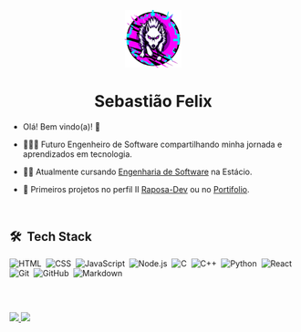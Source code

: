<!--
**User-Felix/User-Felix** is a ✨ _special_ ✨ repository because its `README.md` (this file) appears on your GitHub profile.

Here are some ideas to get you started:

- 🔭 I’m currently working on ...
- 🌱 I’m currently learning ...
- 👯 I’m looking to collaborate on ...
- 🤔 I’m looking for help with ...
- 💬 Ask me about ...
- 📫 How to reach me: ...
- 😄 Pronouns: ...
- ⚡ Fun fact: ...
-->
<p align="center">
<img style="width: 20%; height:20%;" src="https://github.com/User-Felix/User-Felix/blob/c21304489a9f4443123f4e27baeff14832845be6/oi_sou_felix.png" alt="Exemplo de aplicação">
</p>

<h1 align="center">Sebastião Felix</h1>

- Olá! Bem vindo(a)! 👋

- 👩🏻‍💻 Futuro Engenheiro de Software compartilhando minha jornada e aprendizados em tecnologia.
- 👨‍🏫 Atualmente cursando [Engenharia de Software](https://estacio.br/cursos/graduacao/engenharia-de-software?srsltid=AfmBOoreV-MHKS5-QPAEGOdznQ6UXR3s0fzIB4ZvYQ_6cpatFe_4iilp) na Estácio.
- 🌱 Primeiros projetos no perfil II [Raposa-Dev](https://github.com/Raposa-Dev) ou no [Portifolio](https://fuchs-code.netlify.app/).


<br>

## 🛠 &nbsp;Tech Stack

![HTML](https://img.shields.io/badge/-HTML-05122A?style=flat&logo=HTML5)&nbsp;
![CSS](https://img.shields.io/badge/-CSS-05122A?style=flat&logo=CSS3&logoColor=1572B6)&nbsp;
![JavaScript](https://img.shields.io/badge/-JavaScript-05122A?style=flat&logo=javascript)&nbsp;
![Node.js](https://img.shields.io/badge/-Node.js-05122A?style=flat&logo=node.js)&nbsp;
![C](https://img.shields.io/badge/C-05122A?style=flat&logo=C&logoColor=white)&nbsp;
![C++](https://img.shields.io/badge/C%20+%20+-05122A.svg?style=flat&logo=C++&logoColor=white)&nbsp;
![Python](https://img.shields.io/badge/python-05122A?style=flat&logo=python&logoColor=ffdd54)&nbsp;
![React](https://img.shields.io/badge/react-05122A.svg?style=flat&logo=react&logoColor=%2361DAFB)&nbsp;
![Git](https://img.shields.io/badge/-Git-05122A?style=flat&logo=git)&nbsp;
![GitHub](https://img.shields.io/badge/-GitHub-05122A?style=flat&logo=github)&nbsp;
![Markdown](https://img.shields.io/badge/-Markdown-05122A?style=flat&logo=markdown)&nbsp;



<br>

##

<div style="display: flex;">
  <a href="https://github.com/Raposa-Dev">
  <img height = "150em" src = "https://github-readme-stats.vercel.app/api?username=User-Felix&show_icons=true&theme=synthwave&include_all_commits=true&count_private=true" />
  <img height = "150em" src = "https://github-readme-stats.vercel.app/api/top-langs/?username=User-Felix&theme=synthwave" />
<!--     <img height = "150px" src = "https://i.imgur.com/ZoAZDVj.jpeg"/> -->
</div>

